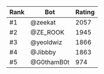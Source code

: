 Rank|Bot|Rating
---|---|---
#1|@zeekat|2057
#2|@ZE_ROOK|1945
#3|@yeoldwiz|1866
#4|@Jibbby|1863
#5|@G0thamB0t|974
